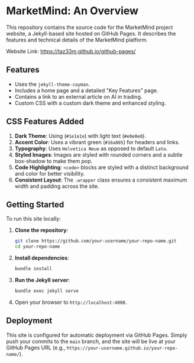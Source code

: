 # MarketMind: An Overview

This repository contains the source code for the MarketMind project website, a Jekyll-based site hosted on GitHub Pages. It describes the features and technical details of the MarketMind platform.

Website Link: https://taz33m.github.io/github-pages/

## Features

- Uses the `jekyll-theme-cayman`.
- Includes a home page and a detailed "Key Features" page.
- Contains a link to an external article on AI in trading.
- Custom CSS with a custom dark theme and enhanced styling.

## CSS Features Added

1.  **Dark Theme**: Using (`#1e1e1e`) with light text (`#e0e0e0`).
2.  **Accent Color**: Uses a vibrant green (`#16a085`) for headers and links.
3.  **Typography**: Uses `Helvetica Neue` as opposed to default `Lato`.
4.  **Styled Images**: Images are styled with rounded corners and a subtle box-shadow to make them pop.
5.  **Code Highlighting**: `<code>` blocks are styled with a distinct background and color for better visibility.
6.  **Consistent Layout**: The `.wrapper` class ensures a consistent maximum width and padding across the site.

## Getting Started

To run this site locally:

1.  **Clone the repository**:
    ```bash
    git clone https://github.com/your-username/your-repo-name.git
    cd your-repo-name
    ```
2.  **Install dependencies**:
    ```bash
    bundle install
    ```
3.  **Run the Jekyll server**:
    ```bash
    bundle exec jekyll serve
    ```
4.  Open your browser to `http://localhost:4000`.

## Deployment

This site is configured for automatic deployment via GitHub Pages. Simply push your commits to the `main` branch, and the site will be live at your GitHub Pages URL (e.g., `https://your-username.github.io/your-repo-name/`).
